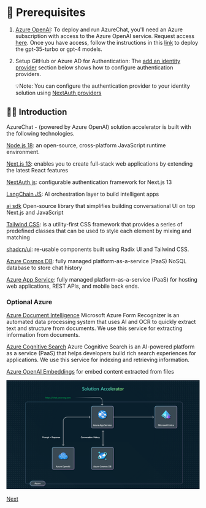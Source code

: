 # 📘 Prerequisites

1. [Azure OpenAI](https://azure.microsoft.com/en-us/products/cognitive-services/openai-service/): To deploy and run AzureChat, you'll need an Azure subscription with access to the Azure OpenAI service. Request access [here](https://customervoice.microsoft.com/Pages/ResponsePage.aspx?id=v4j5cvGGr0GRqy180BHbR7en2Ais5pxKtso_Pz4b1_xUOFA5Qk1UWDRBMjg0WFhPMkIzTzhKQ1dWNyQlQCN0PWcu). Once you have access, follow the instructions in this [link](https://learn.microsoft.com/en-us/azure/cognitive-services/openai/how-to/create-resource?pivots=web-portal) to deploy the gpt-35-turbo or gpt-4 models.

2. Setup GitHub or Azure AD for Authentication:
   The [add an identity provider](https://github.com/oliverlabs/azurechat#-add-an-identity-provider) section below shows how to configure authentication providers.

   💡Note: You can configure the authentication provider to your identity solution using [NextAuth providers](https://next-auth.js.org/providers/)

## 👋🏻 Introduction

AzureChat - (powered by Azure OpenAI) solution accelerator is built with the following technologies.

[Node.js 18](https://nodejs.org/en): an open-source, cross-platform JavaScript runtime environment.

[Next.js 13](https://nextjs.org/docs): enables you to create full-stack web applications by extending the latest React features

[NextAuth.js](https://next-auth.js.org/): configurable authentication framework for Next.js 13

[LangChain JS](https://www.langchain.com/): AI orchestration layer to build intelligent apps

[ai sdk](https://sdk.vercel.ai/docs) Open-source library that simplifies building conversational UI on top Next.js and JavaScript

[Tailwind CSS](https://tailwindcss.com/): is a utility-first CSS framework that provides a series of predefined classes that can be used to style each element by mixing and matching

[shadcn/ui](https://ui.shadcn.com/): re-usable components built using Radix UI and Tailwind CSS.

[Azure Cosmos DB](https://learn.microsoft.com/en-GB/azure/cosmos-db/nosql/): fully managed platform-as-a-service (PaaS) NoSQL database to store chat history

[Azure App Service](https://learn.microsoft.com/en-us/azure/app-service/): fully managed platform-as-a-service (PaaS) for hosting web applications, REST APIs, and mobile back ends.

### Optional Azure

[Azure Document Intelligence](https://learn.microsoft.com/en-GB/azure/ai-services/document-intelligence/) Microsoft Azure Form Recognizer is an automated data processing system that uses AI and OCR to quickly extract text and structure from documents. We use this service for extracting information from documents.

[Azure Cognitive Search](https://learn.microsoft.com/en-GB/azure/search/) Azure Cognitive Search is an AI-powered platform as a service (PaaS) that helps developers build rich search experiences for applications. We use this service for indexing and retrieving information.

[Azure OpenAI Embeddings](https://learn.microsoft.com/en-us/azure/ai-services/openai/how-to/embeddings?tabs=console) for embed content extracted from files

![Architecture diagram](/images/architecture.png)

[Next](/docs/2-provision-azure-resources.md)
